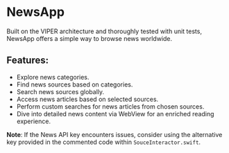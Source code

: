 # NewsApp
Built on the VIPER architecture and thoroughly tested with unit tests, NewsApp offers a simple way to browse news worldwide.

## Features:
- Explore news categories.
- Find news sources based on categories.
- Search news sources globally.
- Access news articles based on selected sources.
- Perform custom searches for news articles from chosen sources.
- Dive into detailed news content via WebView for an enriched reading experience.

**Note**: If the News API key encounters issues, consider using the alternative key provided in the commented code within `SouceInteractor.swift`.
